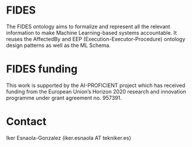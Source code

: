 # FIDES
The FIDES ontology aims to formalize and represent all the relevant information to make Machine Learning-based systems accountable. It reuses the AffectedBy and EEP (Execution-Executor-Procedure) ontology design patterns as well as the ML Schema.

# FIDES funding
This work is supported by the AI-PROFICIENT project which has received funding from the European Union’s Horizon 2020 research and innovation programme under grant agreement no. 957391.

# Contact
Iker Esnaola-Gonzalez (iker.esnaola AT tekniker.es)
